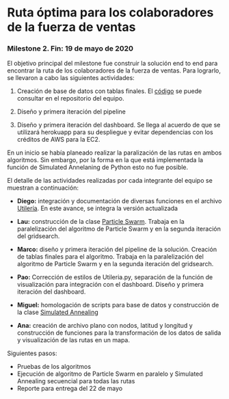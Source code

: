 
Ruta óptima para los colaboradores de la fuerza de ventas
==============================

### Milestone 2. Fin: 19 de mayo de 2020

El objetivo principal del milestone fue construir la solución end to end para encontrar la ruta de los colaboradores de la fuerza de ventas. Para lograrlo, se llevaron a cabo las siguientes actividades: 

1. Creación de base de datos con tablas finales. El [código](https://github.com/lauragmz/proyecto-final-mno2020/tree/master/src/sql) se puede consultar en el repositorio del equipo. 

2. Diseño y primera iteración del pipeline

3. Diseño y primera iteración del dashboard. Se llega al acuerdo de que se utilizará herokuapp para su despliegue y evitar dependencias con los créditos de AWS para la EC2.

En un inicio se había planeado realizar la paralización de las rutas en ambos algoritmos. Sin embargo, por la forma en la que está implementada la función de Simulated Annelaning de Python esto no fue posible. 

El detalle de las actividades realizadas por cada integrante del equipo se muestran a continuación:

+ **Diego:** integración y documentación de diversas funciones en el archivo [Utilería](https://github.com/lauragmz/analisis-numerico-computo-cientifico/blob/mno-2020-1/proyecto_final/proyectos/equipos/equipos_1_y_4/avance2/codigo/Utileria.py). En este avance, se integra la versión actualizada

+ **Lau:** construcción de la clase [Particle Swarm](https://github.com/lauragmz/analisis-numerico-computo-cientifico/blob/mno-2020-1/proyecto_final/proyectos/equipos/equipos_1_y_4/avance2/codigo/particle_swarm.py). Trabaja en la paralelización del algoritmo de Particle Swarm y en la segunda iteración del gridsearch. 

+ **Marco:** diseño y primera iteración del pipeline de la solución. Creación de tablas finales para el algoritmo. Trabaja en la paralelización del algoritmo de Particle Swarm y en la segunda iteración del gridsearch.

+ **Pao:** Corrección de estilos de Utileria.py, separación de la función de visualización para integración con el dashboard. Diseño y primera iteración del dashboard. 

+ **Miguel:** homologación de scripts para base de datos y construcción de la clase [Simulated Annealing](https://github.com/lauragmz/analisis-numerico-computo-cientifico/blob/mno-2020-1/proyecto_final/proyectos/equipos/equipos_1_y_4/avance2/codigo/simulated_annealing.py)

+ **Ana:** creación de archivo plano con nodos, latitud y longitud y construcción de funciones para la transformación de los datos de salida y visualización de las rutas en un mapa. 

Siguientes pasos:  

+ Pruebas de los algoritmos
+ Ejecución de algoritmo de Particle Swarm en paralelo y Simulated Annealing secuencial para todas las rutas
+ Reporte para entrega del 22 de mayo

